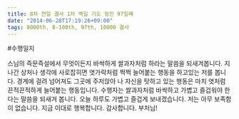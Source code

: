 ```yaml
---
title: 8차 천일 결사 1차 백일 기도 정진 97일째
date: "2014-06-28T17:19:26+09:00"
tags: 8000th, 8-100th, 97th, 10000 결사
---
```


#수행일지

스님의 즉문즉설에서 무엇이든지 바싹하게 쌀과자처럼 하라는 말씀을 되새겨봅니다. 지나간 상처나 생각에 사로잡히면 엿가락처럼 쩍쩍 늘어붙는 행동을 하고있는 저를 봅니다. 경계에 걸려 넘어져도 그곳에 주저앉아 나 자신을 탓하고 있는 행동은 마치 엿처럼 끈적끈적하게 늘어붙는 행동입니다. 수행자는 쌀과자처럼 바싹하고 가볍고 즐겁워야 한다는 말씀을 되새겨 봅니다. 오늘 하루도 가볍고 즐겁게 보내겠습니다. 저는 아무 보족함이 없습니다. 지금 이대로 행복합니다. 감사합니다. 부처님!
